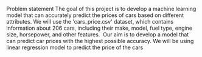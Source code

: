 Problem statement 
The goal of this project is to develop a machine learning model that can accurately predict the prices of cars based on different attributes. We will use the 'cars_price.csv' dataset, which contains information about 206 cars, including their make, model, fuel type, engine size, horsepower, and other features. 
Our aim is to develop a model that can predict car prices with the highest possible accuracy. We will be using linear regression model to predict the price of the cars
